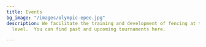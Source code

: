 ```yaml
---
title: Events
bg_image: "/images/olympic-epee.jpg"
description: We facilitate the training and development of fencing at the highest
  level.  You can find past and upcoming tournaments here.

---
```

